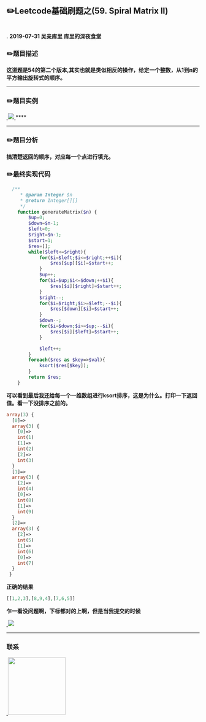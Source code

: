 
## :pencil2:Leetcode基础刷题之(59. Spiral Matrix II)
<br>.
**2019-07-31 吴亲库里 库里的深夜食堂**

### :pencil2:题目描述
**这道题是54的第二个版本,其实也就是类似相反的操作，给定一个整数，从1到n的平方输出旋转式的顺序。**
****

### :pencil2:题目实例
<a href="https://github.com/wuqinqiang/">
​    <img src="https://github.com/wuqinqiang/Lettcode-php/blob/master/images/59.png">
</a> 
****

****
### :pencil2:题目分析

**搞清楚返回的顺序，对应每一个点进行填充。**



### :pencil2:最终实现代码

```php
  /**
     * @param Integer $n
     * @return Integer[][]
     */
    function generateMatrix($n) {
        $up=0;
        $down=$n-1;
        $left=0;
        $right=$n-1;
        $start=1;
        $res=[];
        while($left<=$right){
            for($i=$left;$i<=$right;++$i){
                $res[$up][$i]=$start++;
            }
            $up++;
            for($i=$up;$i<=$down;++$i){
                $res[$i][$right]=$start++;
            }
            $right--;
            for($i=$right;$i>=$left;--$i){
                $res[$down][$i]=$start++;
            }
            $down--;
            for($i=$down;$i>=$up;--$i){
                $res[$i][$left]=$start++;
            }

            $left++;
        }
        foreach($res as $key=>$val){
            ksort($res[$key]);
        }
        return $res;
    }
```

**可以看到最后我还给每一个一维数组进行ksort排序，这是为什么。打印一下返回值。看一下没排序之前的。**
```php
array(3) {
  [0]=>
  array(3) {
    [0]=>
    int(1)
    [1]=>
    int(2)
    [2]=>
    int(3)
  }
  [1]=>
  array(3) {
    [2]=>
    int(4)
    [0]=>
    int(8)
    [1]=>
    int(9)
  }
  [2]=>
  array(3) {
    [2]=>
    int(5)
    [1]=>
    int(6)
    [0]=>
    int(7)
  }
 }
```

**正确的结果**
```php
[[1,2,3],[8,9,4],[7,6,5]]
```
**乍一看没问题啊，下标都对的上啊，但是当我提交的时候**

<a href="https://github.com/wuqinqiang/">
​    <img src="https://github.com/wuqinqiang/Lettcode-php/blob/master/images/59-2.png">
</a> 

****
### 联系

<a href="https://github.com/wuqinqiang/">
​    <img src="https://github.com/wuqinqiang/Lettcode-php/blob/master/qrcode_for_gh_c194f9d4cdb1_430.jpg" width="150px" height="150px">
</a> 